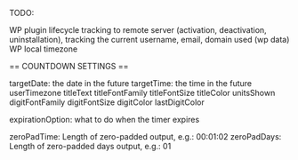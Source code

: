 TODO:

WP plugin lifecycle tracking to remote server (activation, deactivation, uninstallation), tracking the current username, email, domain used (wp data)
WP local timezone

== COUNTDOWN SETTINGS ==

targetDate: the date in the future
targetTime: the time in the future
userTimezone
titleText
titleFontFamily
titleFontSize
titleColor
unitsShown
digitFontFamily
digitFontSize
digitColor
lastDigitColor

expirationOption: what to do when the timer expires

zeroPadTime: Length of zero-padded output, e.g.: 00:01:02
zeroPadDays: Length of zero-padded days output, e.g.: 01
